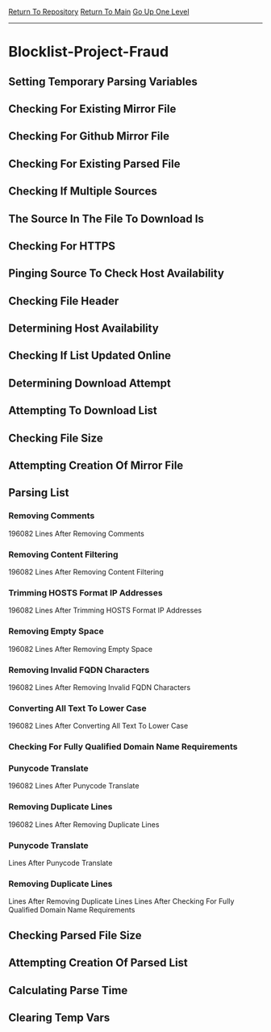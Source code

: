 [Return To Repository](https://github.com/DigitalWarrior/piholeparser/)
[Return To Main](https://github.com/DigitalWarrior/piholeparser/blob/master/RecentRunLogs/Mainlog.md)
[Go Up One Level](https://github.com/DigitalWarrior/piholeparser/blob/master/RecentRunLogs/TopLevelScripts/30-Processing-External-Blacklists.md)
____________________________________
# Blocklist-Project-Fraud
## Setting Temporary Parsing Variables
## Checking For Existing Mirror File
## Checking For Github Mirror File
## Checking For Existing Parsed File
## Checking If Multiple Sources
## The Source In The File To Download Is
## Checking For HTTPS
## Pinging Source To Check Host Availability
## Checking File Header
## Determining Host Availability
## Checking If List Updated Online
## Determining Download Attempt
## Attempting To Download List
## Checking File Size
## Attempting Creation Of Mirror File
## Parsing List
### Removing Comments
196082 Lines After Removing Comments
### Removing Content Filtering
196082 Lines After Removing Content Filtering
### Trimming HOSTS Format IP Addresses
196082 Lines After Trimming HOSTS Format IP Addresses
### Removing Empty Space
196082 Lines After Removing Empty Space
### Removing Invalid FQDN Characters
196082 Lines After Removing Invalid FQDN Characters
### Converting All Text To Lower Case
196082 Lines After Converting All Text To Lower Case
### Checking For Fully Qualified Domain Name Requirements
### Punycode Translate
196082 Lines After Punycode Translate
### Removing Duplicate Lines
196082 Lines After Removing Duplicate Lines
### Punycode Translate
 Lines After Punycode Translate
### Removing Duplicate Lines
 Lines After Removing Duplicate Lines
 Lines After Checking For Fully Qualified Domain Name Requirements
## Checking Parsed File Size
## Attempting Creation Of Parsed List
## Calculating Parse Time
## Clearing Temp Vars
